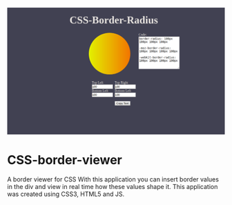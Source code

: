 ![](preview.png)

# CSS-border-viewer
A border viewer for CSS
With this application you can insert border values in the div and view in real time how these values shape it.
This application was created using CSS3, HTML5 and JS.
